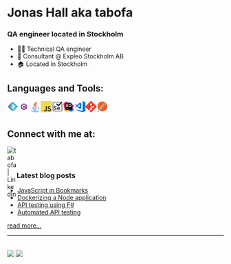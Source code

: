 # Jonas Hall aka tabofa

### QA engineer located in Stockholm

- 👨‍💻 Technical QA engineer
- 🏢 Consultant @ Expleo Stockholm AB
- 🏠 Located in Stockholm

## Languages and Tools:
<img src="https://github.com/Tabofa/tabofa/blob/master/media/fsharp-logo.png" width="26px" align="left" alt="F#" /> 
<img src="https://github.com/Tabofa/tabofa/blob/master/media/csharp-logo.png" width="26px" align="left" alt="C#" />
<img src="https://github.com/Tabofa/tabofa/blob/master/media/java-logo.png" width="26px" align="left" alt="Java" />
<img src="https://github.com/Tabofa/tabofa/blob/master/media/javascript-logo.png" width="26px" align="left" alt="JavaScript" />
<img src="https://github.com/Tabofa/tabofa/blob/master/media/selenium-logo.png" width="26px" align="left" alt="Selenium Webdriver" />
<img src="https://github.com/Tabofa/tabofa/blob/master/media/rider-logo.png" width="26px" align="left" alt="JetBrains Rider" />
<img src="https://github.com/Tabofa/tabofa/blob/master/media/vscode-logo.png" width="26px" align="left" alt="VS Code" />
<img src="https://github.com/Tabofa/tabofa/blob/master/media/git-logo.png" width="26px" align="left" alt="git" />
<img src="https://github.com/Tabofa/tabofa/blob/master/media/postman-logo.png" width="26px" align="left" alt="Postman" />

<br />
<br />

## Connect with me at:
[<img align="left" alt="tabofa | LinkedIn" width="22px" src="https://camo.githubusercontent.com/b65faae8871ebbdb99790f2644ea7f3c89800b0c/68747470733a2f2f63646e2e6a7364656c6976722e6e65742f6e706d2f73696d706c652d69636f6e734076332f69636f6e732f6c696e6b6564696e2e737667" data-canonical-src="https://cdn.jsdelivr.net/npm/simple-icons@v3/icons/linkedin.svg" style="max-width:100%;">][linkedin]

<br />
<br />

### Latest blog posts
<!-- BLOG-POST-LIST:START -->
- [JavaScript in Bookmarks](https://medium.com/@tabofa/javascript-in-bookmarks-e91b13131360?source=rss-199cdcf8f4c4------2)
- [Dockerizing a Node application](https://medium.com/@tabofa/dockerizing-a-node-application-40ef5bd3686b?source=rss-199cdcf8f4c4------2)
- [API testing using F#](https://medium.com/@tabofa/api-testing-using-f-bee1dd43f692?source=rss-199cdcf8f4c4------2)
- [Automated API testing](https://medium.com/@tabofa/automated-api-testing-9f2f255a456e?source=rss-199cdcf8f4c4------2)
<!-- BLOG-POST-LIST:END -->
[read more...][medium]

---
<br />
<img align="center" src="https://github-readme-stats.vercel.app/api?username=tabofa&show_icons=true">
<img align="center" src="https://github-readme-stats.vercel.app/api/top-langs/?username=tabofa&layout=compact">

[linkedin]: https://www.linkedin.com/in/jonas-hall-ba8a6385/
[medium]: https://medium.com/@tabofa
